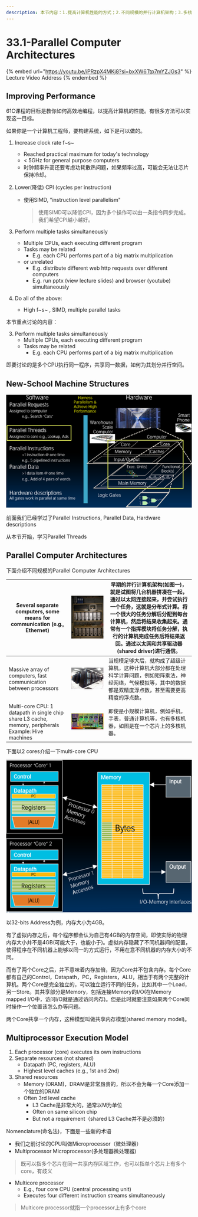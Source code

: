 ```yaml
---
description: 本节内容：1.提高计算机性能的方式；2.不同规模的并行计算机架构；3.多核处理器模型；
---
```


# 33.1-Parallel Computer Architectures

{% embed url="https://youtu.be/iPRzpX4MKj8?si=bxXW6Ttp7mYZJGs3" %}
Lecture Video Address
{% endembed %}

## Improving Performance

61C课程的目标是教你如何高效地编程，以提高计算机的性能。有很多方法可以实现这一目标。

如果你是一个计算机工程师，要构建系统，如下是可以做的。

1. Increase clock rate f~s~
    - Reached practical maximum for today's technology
    - < 5GHz for general purpose computers
    - 时钟频率升高还要考虑功耗散热问题，如果频率过高，可能会无法让芯片保持冷却。
    
2. Lower(降低) CPI (cycles per instruction)
    - 使用SIMD, "instruction level parallelism"
    
        > 使用SIMD可以降低CPI，因为多个操作可以由一条指令同步完成。我们希望CPI越小越好。
    
3. Perform multiple tasks simultaneously
    - Multiple CPUs, each executing different program
    - Tasks may be related
        - E.g. each CPU performs part of a big matrix multiplication
    - or unrelated
        - E.g. distribute different web http requests over different computers
        - E.g. run pptx (view lecture slides) and browser (youtube) simultaneously
    
4. Do all of the above:
    - High f~s~ , SIMD, multiple parallel tasks

本节重点讨论的内容：

3. Perform multiple tasks simultaneously
    - Multiple CPUs, each executing different program
    - Tasks may be related
        - E.g. each CPU performs part of a big matrix multiplication

即要讨论的是多个CPU执行同一程序，共享同一数据，如何为其划分并行空间。

## New-School Machine Structures

![image-20240629192847562](.image/image-20240629192847562.png)

前面我们已经学过了Parallel Instructions, Parallel Data, Hardware descriptions

从本节开始，学习Parallel Threads

## Parallel Computer Architectures

下面介绍不同规模的Parallel Computer Architectures

| Several separate computers, some means for communication (e.g., Ethernet) | ![image-20240629192948181](.image/image-20240629192948181.png) | 早期的并行计算机架构(如图一)，就是试图将几台机器拼凑在一起，通过以太网连接起来，并尝试执行一个任务，这就是分布式计算。将一个很大的任务分解后分配到每台计算机，然后将结果收集起来。通常有一个指挥模块将任务分解，执行的计算机完成任务后将结果返回。通过以太网和共享驱动器(shared driver)进行通信。 |
| ------------------------------------------------------------ | ------------------------------------------------------------ | ------------------------------------------------------------ |
| Massive array of computers, fast communication between processors | ![image-20240629193001374](.image/image-20240629193001374.png) | 当规模足够大后，就构成了超级计算机，这种计算机大部分都在处理科学计算问题，例如矩阵乘法，神经网络，气候模拟等，其中的数据都是双精度浮点数，甚至需要更高精度的浮点数。 |
| Multi-core CPU: 1 datapath in single chip share L3 cache, memory, peripherals Example: Hive machines | ![image-20240629193008594](.image/image-20240629193008594.png) | 即使是小规模计算机，例如手机，手表，普通计算机等，也有多核机器，如图是在一个芯片上的多核机器。 |

下面以2 cores介绍一下multi-core CPU

![image-20240629193111038](.image/image-20240629193111038.png)

以32-bits Address为例，内存大小为4GB。

有了虚拟内存之后，每个程序都会认为自己有4GB的内存空间，即使实际的物理内存大小并不是4GB(可能大于，也能小于)。虚拟内存隐藏了不同机器间的配置，使得程序在不同机器上能够以同一的方式运行，不用在意不同机器的内存大小的不同。

而有了两个Core之后，并不意味着内存加倍，因为Core并不包含内存。每个Core都有自己的Control，Datapath，PC，Registers，ALU，相当于有两个完整的计算机。两个Core是完全独立的，可以独立运行不同的任务，比如其中一个Load，另一Store。其共享部分是Memory，包括连接Memory的I/O(在Memory mapped I/O中，访问I/O就是通过访问内存)。但是此时就要注意如果两个Core同时操作一个位置该怎么办等问题。

两个Core共享一个内存，这种模型叫做共享内存模型(shared memory model)。

## Multiprocessor Execution Model

1. Each processor (core) executes its own instructions
2. Separate resources (not shared)
    - Datapath (PC, registers, ALU)
    - Highest level caches (e.g., 1st and 2nd)
3. Shared resources
    - Memory (DRAM)，DRAM是非常昂贵的，所以不会为每一个Core添加一个独立的DRAM
    - Often 3rd level cache
        - L3 Cache是非常大的，通常以M为单位
        - Often on same silicon chip
        - But not a requirement（shared L3 Cache并不是必须的）

Nomenclature(命名法)，下面是一些新的术语

- 我们之前讨论的CPU叫做Microprocessor（微处理器）
- Multiprocessor Microprocessor(多处理器微处理器)

> 既可以指多个芯片在同一共享内存区域工作，也可以指单个芯片上有多个core，有歧义

- Multicore processor
    - E.g., four core CPU (central processing unit)
    - Executes four different instruction streams simultaneously

> Multicore processor就指一个processor上有多个core

